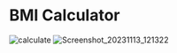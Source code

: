 # BMI Calculator


![calculate](https://github.com/chirtu/BMI/assets/77027012/9e16e2a2-bdf6-47ff-a5f6-5d9801a78d34)
![Screenshot_20231113_121322](https://github.com/chirtu/BMI/assets/77027012/39f5c0c0-af63-4857-8147-14830707c3c3)
